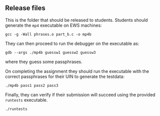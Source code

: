 ## Release files

This is the folder that should be released to students. Students should
generate the `mp4` executable on EWS machines:

```
gcc -g -Wall phrases.o part_b.c -o mp4b
```

They can then proceed to run the debugger on the executable as:

```
gdb --args ./mp4b guessw1 guessw2 guessw3
```

where they guess some passphrases. 

On completing the assignment they should run the executable with the correct
passphrases for their UIN to generate the testdata:

```
./mp4b pass1 pass2 pass3 
```

Finally, they can verify if their submission will succeed using the provided
`runtests` executable. 

```
./runtests 
```
